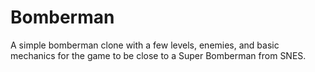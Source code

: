 # Bomberman
A simple bomberman clone with a few levels, enemies, and basic mechanics for the game to be close to a Super Bomberman from SNES.
